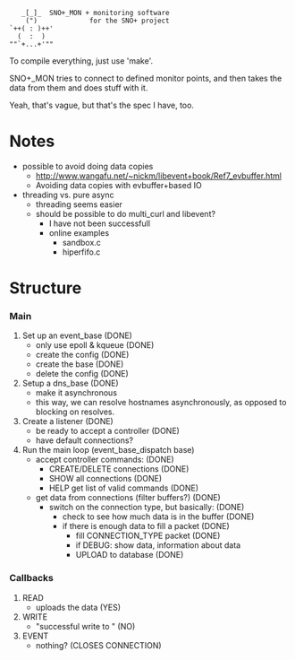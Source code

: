 ```
   _[_]_  SNO+_MON + monitoring software
    (")             for the SNO+ project
`++( : )++'
  (  :  )
""`+...+'"" 
```

To compile everything, just use 'make'.

SNO+_MON tries to connect to defined monitor points, and
then takes the data from them and does stuff with it.

Yeah, that's vague, but that's the spec I have, too.

# Notes #
+ possible to avoid doing data copies
    + http://www.wangafu.net/~nickm/libevent+book/Ref7_evbuffer.html
    + Avoiding data copies with evbuffer+based IO
+ threading vs. pure async
	+ threading seems easier
	+ should be possible to do multi_curl and libevent?
		+ I have not been successfull
		+ online examples
			+ sandbox.c
			+ hiperfifo.c

# Structure #
### Main ###
1. Set up an event_base (DONE)
    + only use epoll & kqueue (DONE)
    + create the config (DONE)
    + create the base (DONE)
    + delete the config (DONE)
2. Setup a dns_base (DONE)
    + make it asynchronous
    + this way, we can resolve hostnames asynchronously,
      as opposed to blocking on resolves.
2. Create a listener (DONE)
    + be ready to accept a controller (DONE)
 	+ have default connections?
3. Run the main loop (event_base_dispatch base)
    + accept controller commands: (DONE)
        + CREATE/DELETE connections (DONE)
        + SHOW          all connections (DONE)
		+ HELP			get list of valid commands (DONE)
    + get data from connections (filter buffers?) (DONE)
        + switch on the connection type, but basically: (DONE)
            + check to see how much data is in the buffer (DONE)
            + if there is enough data to fill a packet (DONE)
                + fill CONNECTION_TYPE packet (DONE)
                + if DEBUG: show data, information about data
                + UPLOAD to database (DONE)

### Callbacks ###
1. READ
    + uploads the data (YES)
2. WRITE
    + "successful write to <place>" (NO)
3. EVENT
    + nothing? (CLOSES CONNECTION)

